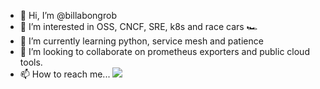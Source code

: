- 👋 Hi, I’m @billabongrob
- 👀 I’m interested in OSS, CNCF, SRE, k8s and race cars 🏎
- 🌱 I’m currently learning python, service mesh and patience
- 💞️ I’m looking to collaborate on prometheus exporters and public cloud tools.
- 📫 How to reach me... <a href="https://www.linkedin.com/in/robheckel/" target="_blank"><img src="https://img.shields.io/badge/LinkedIn-0077B5?style=for-the-badge&logo=linkedin&logoColor=white"></a> 

<!---
billabongrob/billabongrob is a ✨ special ✨ repository because its `README.md` (this file) appears on your GitHub profile.
You can click the Preview link to take a look at your changes.
--->
